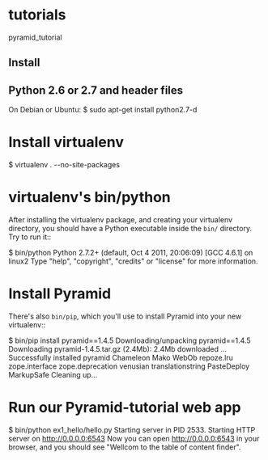 # tutorials
pyramid_tutorial

Install
-------
Python 2.6 or 2.7 and header files
----------------------------------
On Debian or Ubuntu:
$ sudo apt-get install python2.7-d

Install virtualenv
==================
$ virtualenv . --no-site-packages

virtualenv's bin/python
=======================
After installing the virtualenv package, and creating your virtualenv
directory, you should have a Python executable inside the ``bin/``
directory.  Try to run it::

  $ bin/python
  Python 2.7.2+ (default, Oct  4 2011, 20:06:09) 
  [GCC 4.6.1] on linux2
  Type "help", "copyright", "credits" or "license" for more information.
  >>>
  
  Install Pyramid
===============

There's also ``bin/pip``, which you'll use to install Pyramid into
your new virtualenv::

  $ bin/pip install pyramid==1.4.5
  Downloading/unpacking pyramid==1.4.5
    Downloading pyramid-1.4.5.tar.gz (2.4Mb): 2.4Mb downloaded
  ...
  Successfully installed pyramid Chameleon Mako WebOb repoze.lru zope.interface zope.deprecation venusian translationstring PasteDeploy MarkupSafe
  Cleaning up...
  
  Run our  Pyramid-tutorial web app
=============================
  $ bin/python ex1_hello/hello.py
Starting server in PID 2533.
Starting HTTP server on http://0.0.0.0:6543
Now you can open http://0.0.0.0:6543 in your browser,
and you should see "Wellcom to the table of content finder".

